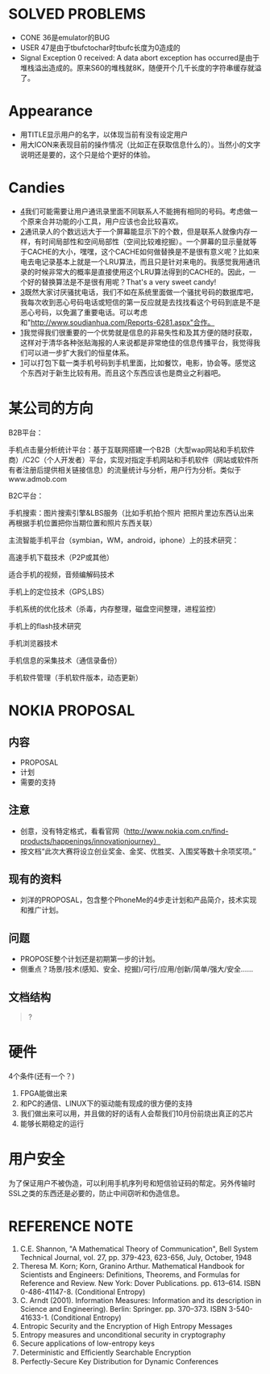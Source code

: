 # SOLVED PROBLEMS #
  * CONE 36是emulator的BUG
  * USER 47是由于tbufctochar时tbufc长度为0造成的
  * Signal Exception 0 received: A data abort exception has occurred是由于堆栈溢出造成的。原来S60的堆栈就8K，随便开个几千长度的字符串缓存就溢了。

# Appearance #
  * 用TITLE显示用户的名字，以体现当前有没有设定用户
  * 用大ICON来表现目前的操作情况（比如正在获取信息什么的）。当然小的文字说明还是要的，这个只是给个更好的体验。

# Candies #
  * [4](4.md)我们可能需要让用户通讯录里面不同联系人不能拥有相同的号码。考虑做一个原来合并功能的小工具，用户应该也会比较喜欢。
  * [2](2.md)通讯录人的个数远远大于一个屏幕能显示下的个数，但是联系人就像内存一样，有时间局部性和空间局部性（空间比较难挖掘）。一个屏幕的显示量就等于CACHE的大小，嘿嘿，这个CACHE如何做替换是不是很有意义呢？比如来电去电记录基本上就是一个LRU算法，而且只是针对来电的。我感觉我用通讯录的时候非常大的概率是直接使用这个LRU算法得到的CACHE的。因此，一个好的替换算法是不是很有用呢？That's a very sweet candy!
  * [3](3.md)既然大家讨厌骚扰电话，我们不如在系统里面做一个骚扰号码的数据库吧，我每次收到恶心号码电话或短信的第一反应就是去找找看这个号码到底是不是恶心号码，以免漏了重要电话。可以考虑和"http://www.soudianhua.com/Reports-6281.aspx"合作。
  * [1](1.md)我觉得我们很重要的一个优势就是信息的非易失性和及其方便的随时获取，这样对于清华各种张贴海报的人来说都是非常绝佳的信息传播平台，我觉得我们可以进一步扩大我们的恒星体系。
  * [1](1.md)可以打包下载一类手机号码到手机里面，比如餐饮，电影，协会等。感觉这个东西对于新生比较有用。而且这个东西应该也是商业之利器吧。

# 某公司的方向 #

B2B平台：

手机点击量分析统计平台：基于互联网搭建一个B2B（大型wap网站和手机软件商）/C2C（个人开发者）平台，实现对指定手机网站和手机软件（网站或软件所有者注册后提供相关链接信息）的流量统计与分析，用户行为分析。类似于www.admob.com



B2C平台：

手机搜索：图片搜索引擎&LBS服务（比如手机拍个照片 把照片里边东西认出来 再根据手机位置把你当期位置和照片东西关联）



主流智能手机平台（symbian，WM，android，iphone）上的技术研究：

高速手机下载技术（P2P或其他）

适合手机的视频，音频编解码技术

手机上的定位技术（GPS,LBS）

手机系统的优化技术（杀毒，内存整理，磁盘空间整理，进程监控）

手机上的flash技术研究

手机浏览器技术

手机信息的采集技术（通信录备份）

手机软件管理（手机软件版本，动态更新）

# NOKIA PROPOSAL #
## 内容 ##
  * PROPOSAL
  * 计划
  * 需要的支持
## 注意 ##
  * 创意，没有特定格式，看看官网（http://www.nokia.com.cn/find-products/happenings/innovationjourney）
  * 按文档“此次大赛将设立创业奖金、金奖、优胜奖、入围奖等数十余项奖项。”
## 现有的资料 ##
  * 刘洋的PROPOSAL，包含整个PhoneMe的4步走计划和产品简介，技术实现和推广计划。
## 问题 ##
  * PROPOSE整个计划还是初期第一步的计划。
  * 侧重点？场景/技术(感知、安全、挖掘)/可行/应用/创新/简单/强大/安全……
## 文档结构 ##
> ?

# 硬件 #

4个条件(还有一个？)
  1. FPGA能做出来
  1. 和PC的通信、LINUX下的驱动能有现成的很方便的支持
  1. 我们做出来可以用，并且做的好的话有人会帮我们10月份前烧出真正的芯片
  1. 能够长期稳定的运行


# 用户安全 #
为了保证用户不被伪造，可以利用手机序列号和短信验证码的帮定。另外传输时SSL之类的东西还是必要的，防止中间窃听和伪造信息。

# REFERENCE NOTE #
  1. C.E. Shannon, "A Mathematical Theory of Communication", Bell System Technical Journal, vol. 27, pp. 379-423, 623-656, July, October, 1948
  1. Theresa M. Korn; Korn, Granino Arthur. Mathematical Handbook for Scientists and Engineers: Definitions, Theorems, and Formulas for Reference and Review. New York: Dover Publications. pp. 613–614. ISBN 0-486-41147-8. (Conditional Entropy)
  1. C. Arndt (2001). Information Measures: Information and its description in Science and Engineering). Berlin: Springer. pp. 370–373. ISBN 3-540-41633-1. (Conditional Entropy)
  1. Entropic Security and the Encryption of High Entropy Messages
  1. Entropy measures and unconditional security in cryptography
  1. Secure applications of low-entropy keys
  1. Deterministic and Eﬃciently Searchable Encryption
  1. Perfectly-Secure Key Distribution for Dynamic Conferences